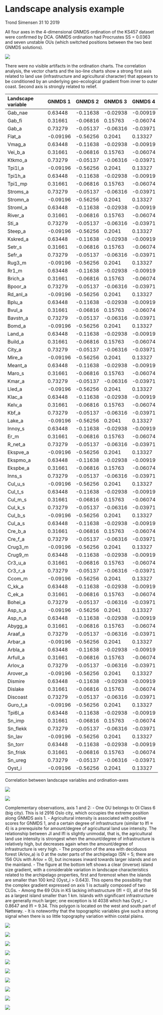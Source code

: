 Landscape analysis example
================
Trond Simensen
31 10 2019

All four axes in the 4-dimensional GNMDS ordination of the KS457 dataset
were confirmed by DCA. GNMDS ordination had Procrustes SS = 0.0363 and
seven unstable OUs (which switched positions between the two best GNMDS
solutions).

![](Landscape_analysis_example_files/figure-gfm/unnamed-chunk-3-1.png)<!-- -->

There were no visible artifacts in the ordination charts. The
correlation analysis, the vector charts and the iso-line charts show a
strong first axis related to land use (infrastructure and agricultural
character) that appears to be conditioned by an underlying
geo-ecological gradient from inner to outer coast. Second axis is
strongly related to relief.

| Landscape variable | GNMDS 1   | GNMDS 2   | GNMDS 3   | GNMDS 4   |
| :----------------- | :-------- | :-------- | :-------- | :-------- |
| Gab\_nae           | 0.63448   | \-0.11638 | \-0.02938 | \-0.00919 |
| Gab\_fi            | 0.31661   | \-0.06816 | 0.15763   | \-0.06074 |
| Gab\_a             | 0.73279   | \-0.05137 | \-0.06316 | \-0.03971 |
| Flat\_a            | \-0.09196 | \-0.56256 | 0.2041    | 0.13327   |
| Vmag\_a            | 0.63448   | \-0.11638 | \-0.02938 | \-0.00919 |
| Vei\_b\_a          | 0.31661   | \-0.06816 | 0.15763   | \-0.06074 |
| Ktkmo\_a           | 0.73279   | \-0.05137 | \-0.06316 | \-0.03971 |
| Tpi1l\_a           | \-0.09196 | \-0.56256 | 0.2041    | 0.13327   |
| Tpi1h\_a           | 0.63448   | \-0.11638 | \-0.02938 | \-0.00919 |
| Tpi1\_mp           | 0.31661   | \-0.06816 | 0.15763   | \-0.06074 |
| Stroms\_a          | 0.73279   | \-0.05137 | \-0.06316 | \-0.03971 |
| Stromn\_a          | \-0.09196 | \-0.56256 | 0.2041    | 0.13327   |
| Stroml\_a          | 0.63448   | \-0.11638 | \-0.02938 | \-0.00919 |
| River\_a           | 0.31661   | \-0.06816 | 0.15763   | \-0.06074 |
| Sti\_a             | 0.73279   | \-0.05137 | \-0.06316 | \-0.03971 |
| Steep\_a           | \-0.09196 | \-0.56256 | 0.2041    | 0.13327   |
| Kskred\_a          | 0.63448   | \-0.11638 | \-0.02938 | \-0.00919 |
| Setr\_s            | 0.31661   | \-0.06816 | 0.15763   | \-0.06074 |
| Sefr\_a            | 0.73279   | \-0.05137 | \-0.06316 | \-0.03971 |
| Rug3\_m            | \-0.09196 | \-0.56256 | 0.2041    | 0.13327   |
| Rr1\_m             | 0.63448   | \-0.11638 | \-0.02938 | \-0.00919 |
| Brich\_a           | 0.31661   | \-0.06816 | 0.15763   | \-0.06074 |
| Bpoor\_a           | 0.73279   | \-0.05137 | \-0.06316 | \-0.03971 |
| Rd\_anl\_a         | \-0.09196 | \-0.56256 | 0.2041    | 0.13327   |
| Bplu\_a            | 0.63448   | \-0.11638 | \-0.02938 | \-0.00919 |
| Bvul\_a            | 0.31661   | \-0.06816 | 0.15763   | \-0.06074 |
| Bavstn\_a          | 0.73279   | \-0.05137 | \-0.06316 | \-0.03971 |
| Bomd\_a            | \-0.09196 | \-0.56256 | 0.2041    | 0.13327   |
| Land\_a            | 0.63448   | \-0.11638 | \-0.02938 | \-0.00919 |
| Build\_a           | 0.31661   | \-0.06816 | 0.15763   | \-0.06074 |
| City\_a            | 0.73279   | \-0.05137 | \-0.06316 | \-0.03971 |
| Mire\_a            | \-0.09196 | \-0.56256 | 0.2041    | 0.13327   |
| Meant\_a           | 0.63448   | \-0.11638 | \-0.02938 | \-0.00919 |
| Maro\_s            | 0.31661   | \-0.06816 | 0.15763   | \-0.06074 |
| Kmar\_a            | 0.73279   | \-0.05137 | \-0.06316 | \-0.03971 |
| Lled\_a            | \-0.09196 | \-0.56256 | 0.2041    | 0.13327   |
| Klac\_a            | 0.63448   | \-0.11638 | \-0.02938 | \-0.00919 |
| Kelv\_a            | 0.31661   | \-0.06816 | 0.15763   | \-0.06074 |
| Kbf\_a             | 0.73279   | \-0.05137 | \-0.06316 | \-0.03971 |
| Lake\_a            | \-0.09196 | \-0.56256 | 0.2041    | 0.13327   |
| Innoy\_s           | 0.63448   | \-0.11638 | \-0.02938 | \-0.00919 |
| Er\_m              | 0.31661   | \-0.06816 | 0.15763   | \-0.06074 |
| R\_net\_a          | 0.73279   | \-0.05137 | \-0.06316 | \-0.03971 |
| Ekspve\_a          | \-0.09196 | \-0.56256 | 0.2041    | 0.13327   |
| Ekspmo\_a          | 0.63448   | \-0.11638 | \-0.02938 | \-0.00919 |
| Ekspbe\_a          | 0.31661   | \-0.06816 | 0.15763   | \-0.06074 |
| Inns\_s            | 0.73279   | \-0.05137 | \-0.06316 | \-0.03971 |
| Cul\_u\_s          | \-0.09196 | \-0.56256 | 0.2041    | 0.13327   |
| Cul\_t\_s          | 0.63448   | \-0.11638 | \-0.02938 | \-0.00919 |
| Cul\_m\_s          | 0.31661   | \-0.06816 | 0.15763   | \-0.06074 |
| Cul\_k\_s          | 0.73279   | \-0.05137 | \-0.06316 | \-0.03971 |
| Cul\_b\_s          | \-0.09196 | \-0.56256 | 0.2041    | 0.13327   |
| Cul\_a\_s          | 0.63448   | \-0.11638 | \-0.02938 | \-0.00919 |
| Cre\_b\_a          | 0.31661   | \-0.06816 | 0.15763   | \-0.06074 |
| Cre\_f\_a          | 0.73279   | \-0.05137 | \-0.06316 | \-0.03971 |
| Crug3\_m           | \-0.09196 | \-0.56256 | 0.2041    | 0.13327   |
| Crug9\_m           | 0.63448   | \-0.11638 | \-0.02938 | \-0.00919 |
| Cr3\_u\_a          | 0.31661   | \-0.06816 | 0.15763   | \-0.06074 |
| Cr3\_r\_a          | 0.73279   | \-0.05137 | \-0.06316 | \-0.03971 |
| Ccom\_m            | \-0.09196 | \-0.56256 | 0.2041    | 0.13327   |
| C\_kk\_a           | 0.63448   | \-0.11638 | \-0.02938 | \-0.00919 |
| C\_ek\_a           | 0.31661   | \-0.06816 | 0.15763   | \-0.06074 |
| Bohei\_a           | 0.73279   | \-0.05137 | \-0.06316 | \-0.03971 |
| Asp\_s\_a          | \-0.09196 | \-0.56256 | 0.2041    | 0.13327   |
| Asp\_n\_a          | 0.63448   | \-0.11638 | \-0.02938 | \-0.00919 |
| Abygg\_a           | 0.31661   | \-0.06816 | 0.15763   | \-0.06074 |
| Araaf\_a           | 0.73279   | \-0.05137 | \-0.06316 | \-0.03971 |
| Arbar\_a           | \-0.09196 | \-0.56256 | 0.2041    | 0.13327   |
| Arbla\_a           | 0.63448   | \-0.11638 | \-0.02938 | \-0.00919 |
| Arfull\_a          | 0.31661   | \-0.06816 | 0.15763   | \-0.06074 |
| Arlov\_a           | 0.73279   | \-0.05137 | \-0.06316 | \-0.03971 |
| Arover\_a          | \-0.09196 | \-0.56256 | 0.2041    | 0.13327   |
| Dismire            | 0.63448   | \-0.11638 | \-0.02938 | \-0.00919 |
| Dislake            | 0.31661   | \-0.06816 | 0.15763   | \-0.06074 |
| Discoast           | 0.73279   | \-0.05137 | \-0.06316 | \-0.03971 |
| Guro\_t\_a         | \-0.09196 | \-0.56256 | 0.2041    | 0.13327   |
| Tpi6l\_a           | 0.63448   | \-0.11638 | \-0.02938 | \-0.00919 |
| Sn\_imp            | 0.31661   | \-0.06816 | 0.15763   | \-0.06074 |
| Sn\_flekk          | 0.73279   | \-0.05137 | \-0.06316 | \-0.03971 |
| Sn\_lav            | \-0.09196 | \-0.56256 | 0.2041    | 0.13327   |
| Sn\_torr           | 0.63448   | \-0.11638 | \-0.02938 | \-0.00919 |
| Sn\_frisk          | 0.31661   | \-0.06816 | 0.15763   | \-0.06074 |
| Sn\_ureg           | 0.73279   | \-0.05137 | \-0.06316 | \-0.03971 |
| Oyst\_i            | \-0.09196 | \-0.56256 | 0.2041    | 0.13327   |

Correlation between landscape variables and
ordination-axes

![](Landscape_analysis_example_files/figure-gfm/unnamed-chunk-8-1.png)<!-- -->

![](Landscape_analysis_example_files/figure-gfm/unnamed-chunk-9-1.png)<!-- -->

Complementary observations, axis 1 and 2: - One OU belongs to OI Class 6
(big city). This is Id 2916 Oslo city, which occupies the extreme
position along GNMDS axis 1. - Agricultural intensity is associated with
positive scores for GNMDS 1, and a certain degree of infrastructure
(similar to IfI ≈ 4) is a prerequisite for amount/degree of agricultural
land use intensity. The relationship between JI and IfI is slightly
unimodal, that is, the agricultural land use intensity is strongest when
the amount/degree of infrastructure is relatively high, but decreases
again when the amount/degree of infrastructure is very high. - The
proportion of the area with deciduous forest (Arlov\_a) is 0 at the
outer parts of the archipelago (SN = 5; there are 156 OUs with Arlov =
0), but increases inward towards larger islands and on the mainland. -
The figure at the bottom left shows a clear (inverse) island size
gradient, with a considerable variation in landscape characteristics
related to the archipelago properties, first and foremost when the
islands are smaller than 100 km2 (Oyst\_i \> 0.643). This opens the
possibility that the complex gradient expressed on axis 1 is actually
composed of two CLGs. - Among the 69 OUs in KS lacking infrastructure
(IfI = 0), all of the 56 as a largest island smaller than 1 km. Islands
with significant infrastructure are generally much larger; one exception
is Id 4038 which has Oyst\_i = 0.8647 and IfI = 9.34. This polygon is
located on the west and south part of Nøtterøy. - It is noteworthy that
the topographic variables give such a strong signal when there is so
little topography variation within costal
plains.

![](Landscape_analysis_example_files/figure-gfm/unnamed-chunk-10-1.png)<!-- -->

![](Landscape_analysis_example_files/figure-gfm/unnamed-chunk-11-1.png)<!-- -->

![](Landscape_analysis_example_files/figure-gfm/unnamed-chunk-12-1.png)<!-- -->

![](Landscape_analysis_example_files/figure-gfm/unnamed-chunk-13-1.png)<!-- -->

![](Landscape_analysis_example_files/figure-gfm/unnamed-chunk-14-1.png)<!-- -->

![](Landscape_analysis_example_files/figure-gfm/unnamed-chunk-15-1.png)<!-- -->

![](Landscape_analysis_example_files/figure-gfm/unnamed-chunk-16-1.png)<!-- -->

![](Landscape_analysis_example_files/figure-gfm/unnamed-chunk-17-1.png)<!-- -->

![](Landscape_analysis_example_files/figure-gfm/unnamed-chunk-18-1.png)<!-- -->

![](Landscape_analysis_example_files/figure-gfm/unnamed-chunk-19-1.png)<!-- -->

